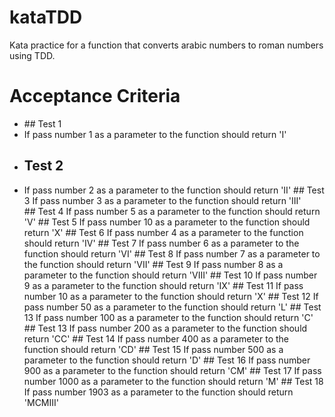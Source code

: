 # kataTDD
Kata practice for a function that converts arabic numbers to roman numbers using TDD.

# Acceptance Criteria

- ## Test 1
- If pass number 1 as a parameter to the function should return 'I'
- ## Test 2
- If pass number 2 as a parameter to the function should return 'II'
## Test 3
If pass number 3 as a parameter to the function should return 'III'
## Test 4
If pass number 5 as a parameter to the function should return 'V'
## Test 5
If pass number 10 as a parameter to the function should return 'X'
## Test 6
If pass number 4 as a parameter to the function should return 'IV'
## Test 7
If pass number 6 as a parameter to the function should return 'VI'
## Test 8
If pass number 7 as a parameter to the function should return 'VII'
## Test 9
If pass number 8 as a parameter to the function should return 'VIII'
## Test 10
If pass number 9 as a parameter to the function should return 'IX'
## Test 11
If pass number 10 as a parameter to the function should return 'X'
## Test 12
If pass number 50 as a parameter to the function should return 'L'
## Test 13
If pass number 100 as a parameter to the function should return 'C'
## Test 13
If pass number 200 as a parameter to the function should return 'CC'
## Test 14
If pass number 400 as a parameter to the function should return 'CD'
## Test 15
If pass number 500 as a parameter to the function should return 'D'
## Test 16
If pass number 900 as a parameter to the function should return 'CM'
## Test 17
If pass number 1000 as a parameter to the function should return 'M'
## Test 18
If pass number 1903 as a parameter to the function should return 'MCMIII'